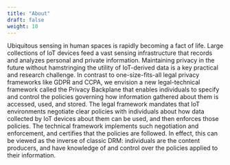 ```yaml
---
title: "About"
draft: false
weight: 10
---
```


Ubiquitous sensing in human spaces is rapidly becoming a fact of
  life. Large collections of IoT devices feed a vast sensing
  infrastructure that records and analyzes personal and private
  information. Maintaining privacy in the future without hamstringing
  the utility of IoT-derived data is a key practical and research
  challenge. In contrast to one-size-fits-all legal privacy frameworks
  like GDPR and CCPA, we envision a new legal-technical framework
  called the Privacy Backplane that enables individuals to specify and
  control the policies governing how information gathered about them
  is accessed, used, and stored. The legal framework mandates that IoT
  environments negotiate clear policies with individuals about how
  data collected by IoT devices about them can be used, and then
  enforces those policies.  The technical framework implements such
  negotiation and enforcement, and certifies that the policies are
  followed. In effect, this can be viewed as the inverse of classic
  DRM: individuals are the content producers, and have knowledge of
  and control over the policies applied to their information.
